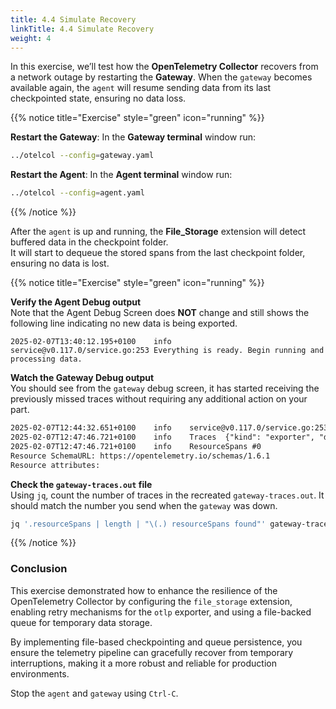 ```yaml
---
title: 4.4 Simulate Recovery
linkTitle: 4.4 Simulate Recovery
weight: 4
---
```


In this exercise, we’ll test how the **OpenTelemetry Collector** recovers from a network outage by restarting the **Gateway**. When the `gateway` becomes available again, the `agent` will resume sending data from its last checkpointed state, ensuring no data loss.

{{% notice title="Exercise" style="green" icon="running" %}}

**Restart the Gateway**: In the **Gateway terminal** window run:

```bash {title="Gateway"}
../otelcol --config=gateway.yaml
```

**Restart the Agent**: In the **Agent terminal** window run:

```bash { title="Start the Agent" }
../otelcol --config=agent.yaml
```

{{% /notice %}}

After the `agent` is up and running, the **File_Storage** extension will detect buffered data in the checkpoint folder.  
It will start to dequeue the stored spans from the last checkpoint folder, ensuring no data is lost.

{{% notice title="Exercise" style="green" icon="running" %}}

**Verify the Agent Debug output**  
Note that the Agent Debug Screen does **NOT** change and still shows the following line indicating no new data is being exported.
  
  ```text
  2025-02-07T13:40:12.195+0100    info    service@v0.117.0/service.go:253 Everything is ready. Begin running and processing data.
  ```

**Watch the Gateway Debug output**  
You should see from the `gateway` debug screen, it has started receiving the previously missed traces without requiring any additional action on your part.  

  ```txt
  2025-02-07T12:44:32.651+0100    info    service@v0.117.0/service.go:253 Everything is ready. Begin running and processing data.
  2025-02-07T12:47:46.721+0100    info    Traces  {"kind": "exporter", "data_type": "traces", "name": "debug", "resource spans": 4, "spans": 4}
  2025-02-07T12:47:46.721+0100    info    ResourceSpans #0
  Resource SchemaURL: https://opentelemetry.io/schemas/1.6.1
  Resource attributes:
  ```

**Check the `gateway-traces.out` file**  
Using `jq`, count the number of traces in the recreated `gateway-traces.out`. It should match the number you send when the `gateway` was down.

```bash
jq '.resourceSpans | length | "\(.) resourceSpans found"' gateway-traces.out
```

{{% /notice %}}

### Conclusion

This exercise demonstrated how to enhance the resilience of the OpenTelemetry Collector by configuring the `file_storage` extension, enabling retry mechanisms for the `otlp` exporter, and using a file-backed queue for temporary data storage.

By implementing file-based checkpointing and queue persistence, you ensure the telemetry pipeline can gracefully recover from temporary interruptions, making it a more robust and reliable for production environments.

Stop the `agent` and `gateway` using `Ctrl-C`.
